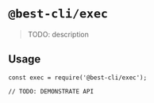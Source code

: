 # `@best-cli/exec`

> TODO: description

## Usage

```
const exec = require('@best-cli/exec');

// TODO: DEMONSTRATE API
```
